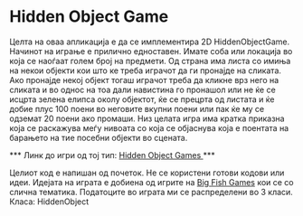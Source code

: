Hidden Object Game
==================
<p>
  Целта на оваа апликација е да се имплементира  2D HiddenObjectGame. Начинот на играње е прилично едноставен.
  Имате соба или локација во која се наоѓаат голем број на предмети. Од страна има листа со имиња на некои објекти
  кои што ке треба играчот да ги пронајде на сликата. Ако пронајде некој објект тогаш играчот треба да кликне врз 
  него на сликата и во однос на тоа дали навистина го пронашол или не ќе се исцрта зелена елипса околу објектот, ќе 
  се прецрта од листата и ќе добие плус 100 поени во неговите вкупни поени или пак ќе му се одземат 20 поени ако промаши.
  Низ целата игра има кратка приказна која се раскажува меѓу нивоата со која се објаснува која е поентата на барањето на
  тие посебни објекти во сцената.

</p>
***
Линк до игри од тој тип:  <a href="http://www.y8.com/tags/Hidden_objects"> Hidden Object Games </a>
***
<p>
  Целиот код е напишан од почеток. Не се користени готови кодови или идеи. Идејата на играта е добиена од игрите на 
  <a href="http://www.bigfishgames.com/">Big Fish Games</a> кои се со слична тематика. 
  Податоците во играта ми се распределени во 3 класи. 
  Класа: HiddenObject
</p>

